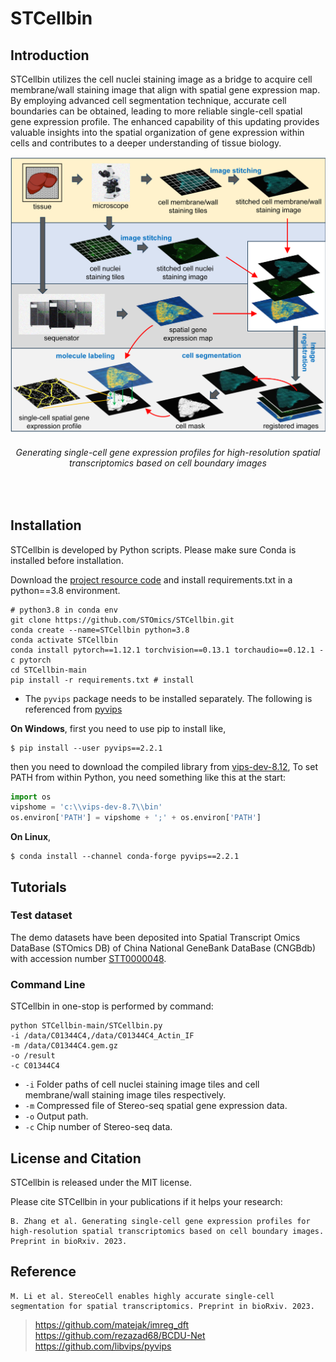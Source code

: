 # STCellbin

## Introduction
STCellbin utilizes the cell nuclei staining image as a bridge to acquire cell membrane/wall staining image that align with spatial gene expression map. By employing advanced cell segmentation technique, accurate cell boundaries can be obtained, leading to more reliable single-cell spatial gene expression profile. The enhanced capability of this updating provides valuable insights into the spatial organization of gene expression within cells and contributes to a deeper understanding of tissue biology.

<div align="center">
  <img src="docs/main_figure.png" width=567>
    <h6>
      Generating single-cell gene expression profiles for high-resolution spatial transcriptomics based on cell boundary images
    </h6>
</div>
<br>

## Installation
STCellbin is developed by Python scripts. Please make sure Conda is installed before installation.

Download the [project resource code](https://codeload.github.com/STOmics/STCellbin/zip/refs/heads/main) and install requirements.txt in a python==3.8 environment.

```text
# python3.8 in conda env
git clone https://github.com/STOmics/STCellbin.git
conda create --name=STCellbin python=3.8
conda activate STCellbin
conda install pytorch==1.12.1 torchvision==0.13.1 torchaudio==0.12.1 -c pytorch
cd STCellbin-main
pip install -r requirements.txt # install
```

* The ```pyvips``` package needs to be installed separately. The following is referenced from [pyvips](https://libvips.github.io/pyvips/README.html#non-conda-install)

**On Windows**, first you need to use pip to install like,
```text
$ pip install --user pyvips==2.2.1
```
then you need to download the compiled library from [vips-dev-8.12](https://github.com/libvips/libvips/releases),
To set PATH from within Python, you need something like this at the start:

```python
import os
vipshome = 'c:\\vips-dev-8.7\\bin'
os.environ['PATH'] = vipshome + ';' + os.environ['PATH']
```

**On Linux**,
```text
$ conda install --channel conda-forge pyvips==2.2.1
```

## Tutorials

### Test dataset
The demo datasets have been deposited into Spatial Transcript Omics DataBase (STOmics DB) of China National GeneBank DataBase (CNGBdb) with accession number [STT0000048](https://db.cngb.org/stomics/project/STT0000048).

### Command Line
STCellbin in one-stop is performed by command:

```text
python STCellbin-main/STCellbin.py
-i /data/C01344C4,/data/C01344C4_Actin_IF
-m /data/C01344C4.gem.gz
-o /result
-c C01344C4
```

* ```-i``` Folder paths of cell nuclei staining image tiles and cell membrane/wall staining image tiles respectively.
* ```-m``` Compressed file of Stereo-seq spatial gene expression data.
* ```-o``` Output path.
* ```-c``` Chip number of Stereo-seq data.

## License and Citation
STCellbin is released under the MIT license.

Please cite STCellbin in your publications if it helps your research:

```text
B. Zhang et al. Generating single-cell gene expression profiles for high-resolution spatial transcriptomics based on cell boundary images. Preprint in bioRxiv. 2023.
```

## Reference
```text
M. Li et al. StereoCell enables highly accurate single-cell segmentation for spatial transcriptomics. Preprint in bioRxiv. 2023.
```
> https://github.com/matejak/imreg_dft <br>
> https://github.com/rezazad68/BCDU-Net <br>
> https://github.com/libvips/pyvips <br>
